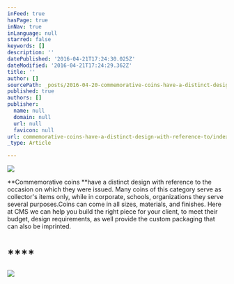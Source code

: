 ```yaml
---
inFeed: true
hasPage: true
inNav: true
inLanguage: null
starred: false
keywords: []
description: ''
datePublished: '2016-04-21T17:24:30.025Z'
dateModified: '2016-04-21T17:24:29.362Z'
title: ''
author: []
sourcePath: _posts/2016-04-20-commemorative-coins-have-a-distinct-design-with-reference-to.md
published: true
authors: []
publisher:
  name: null
  domain: null
  url: null
  favicon: null
url: commemorative-coins-have-a-distinct-design-with-reference-to/index.html
_type: Article

---
```

![](https://the-grid-user-content.s3-us-west-2.amazonaws.com/fe4d956a-bace-4c4d-9bc2-48e3aac8627c.jpg)

**Commemorative coins **have a distinct design with reference to the occasion on which they were issued. Many coins of this category serve as collector's items only, while in corporate, schools, organizations they serve several purposes.Coins can come in all sizes, materials, and finishes. Here at CMS we can help you build the right piece for your client, to meet their budget, design requirements, as well provide the custom packaging that can also be imprinted.

# ****
![](https://the-grid-user-content.s3-us-west-2.amazonaws.com/777206b2-4047-436c-af19-c9eadefadbd4.jpg)